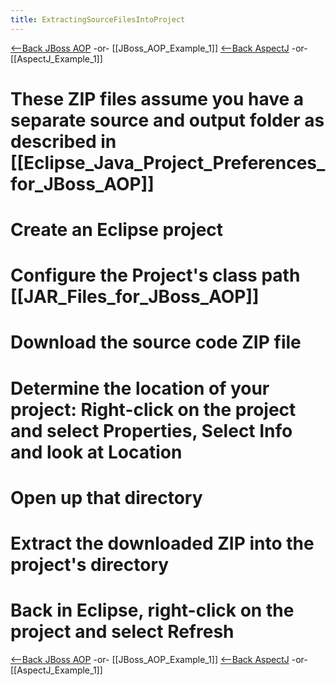 ```yaml
---
title: ExtractingSourceFilesIntoProject
---
```

[<--Back JBoss AOP]({{site.pagesurl}}/Environment_Configuration_for_JBOSS_AOP) -or- [[JBoss_AOP_Example_1]]
[<--Back AspectJ]({{site.pagesurl}}/Environment_Configuration_for_AspectJ) -or- [[AspectJ_Example_1]]

# These ZIP files assume you have a separate source and output folder as described in [[Eclipse_Java_Project_Preferences_for_JBoss_AOP]]
# Create an Eclipse project
# Configure the Project's class path [[JAR_Files_for_JBoss_AOP]]
# Download the source code ZIP file
# Determine the location of your project: Right-click on the project and select **Properties**, Select **Info** and look at **Location**
# Open up that directory
# Extract the downloaded ZIP into the project's directory
# Back in Eclipse, right-click on the project and select **Refresh**

[<--Back JBoss AOP]({{site.pagesurl}}/Environment_Configuration_for_JBOSS_AOP) -or- [[JBoss_AOP_Example_1]]
[<--Back AspectJ]({{site.pagesurl}}/Environment_Configuration_for_AspectJ) -or- [[AspectJ_Example_1]]
